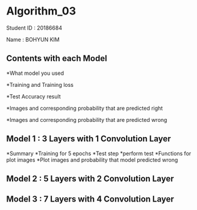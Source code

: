 # Algorithm_03
Student ID : 20186684

Name : BOHYUN KIM

## Contents with each Model
  *What model you used
  
  *Training and Training loss
  
  *Test Accuracy result
  
  *Images and corresponding probability that are predicted right
   
  *Images and corresponding probability that are predicted wrong

## Model 1 : 3 Layers with 1 Convolution Layer

*Summary
*Training for 5 epochs
*Test step
  *perform test
  *Functions for plot images
  *Plot images and probability that model predicted wrong

## Model 2 : 5 Layers with 2 Convolution Layer

## Model 3 : 7 Layers with 4 Convolution Layer
